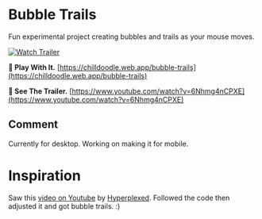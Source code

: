 # Bubble Trails
Fun experimental project creating bubbles and trails as your mouse moves.

[![Watch Trailer](./src/readme-bubble-trails.gif)](https://www.youtube.com/watch?v=6Nhmg4nCPXE)


**👾 Play With It.** [https://chilldoodle.web.app/bubble-trails](https://chilldoodle.web.app/bubble-trails)

**🍿 See The Trailer.** [https://www.youtube.com/watch?v=6Nhmg4nCPXE](https://www.youtube.com/watch?v=6Nhmg4nCPXE)


## Comment
Currently for desktop. Working on making it for mobile.

# Inspiration
Saw this [video on Youtube](https://www.youtube.com/shorts/VTw2cUVFl1c) by [Hyperplexed](https://www.youtube.com/@Hyperplexed). Followed the code then adjusted it and got bubble trails. :)
